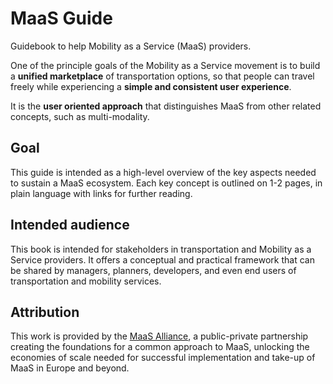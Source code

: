 # MaaS Guide

Guidebook to help Mobility as a Service \(MaaS\) providers.

One of the principle goals of the Mobility as a Service movement is to build a **unified marketplace** of transportation options, so that people can travel freely while experiencing a **simple and consistent user experience**.

It is the **user oriented approach** that distinguishes MaaS from other related concepts, such as multi-modality.

## Goal

This guide is intended as a high-level overview of the key aspects needed to sustain a MaaS ecosystem. Each key concept is outlined on 1-2 pages, in plain language with links for further reading.

## Intended audience

This book is intended for stakeholders in transportation and Mobility as a Service providers. It offers a conceptual and practical framework that can be shared by managers, planners, developers, and even end users of transportation and mobility services.

## Attribution

This work is provided by the [MaaS Alliance](https://maas-alliance.eu/), a public-private partnership creating the foundations for a common approach to MaaS, unlocking the economies of scale needed for successful implementation and take-up of MaaS in Europe and beyond.

